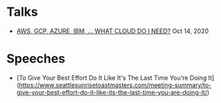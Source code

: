 # Talks

- [AWS, GCP, AZURE, IBM, ... WHAT CLOUD DO I NEED?](https://community-z.com/events/cloud-dev-sec-ops-z-days/talks/5495) Oct 14, 2020



# Speeches
- [To Give Your Best Effort Do It Like It's The Last Time You're Doing It] (https://www.seattlesunrisetoastmasters.com/meeting-summary/to-give-your-best-effort-do-it-like-its-the-last-time-you-are-doing-it/)
